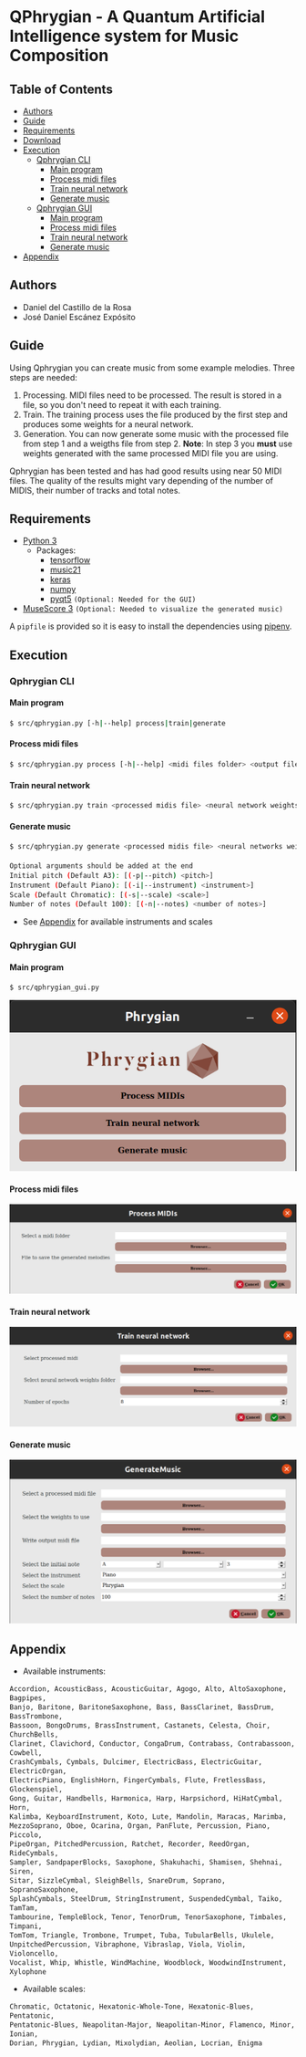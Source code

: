 # QPhrygian - A Quantum Artificial Intelligence system for Music Composition <!-- omit in toc -->

## Table of Contents  <!-- omit in toc -->
- [Authors](#authors)
- [Guide](#guide)
- [Requirements](#requirements)
- [Download](#download)
- [Execution](#execution)
  - [Qphrygian CLI](#qphrygian-cli)
    - [Main program](#main-program)
    - [Process midi files](#process-midi-files)
    - [Train neural network](#train-neural-network)
    - [Generate music](#generate-music)
  - [Qphrygian GUI](#qphrygian-gui)
    - [Main program](#main-program-1)
    - [Process midi files](#process-midi-files-1)
    - [Train neural network](#train-neural-network-1)
    - [Generate music](#generate-music-1)
- [Appendix](#appendix)

## Authors
  * Daniel del Castillo de la Rosa
  * José Daniel Escánez Expósito
  
## Guide
Using Qphrygian you can create music from some example melodies. Three steps are needed:
1. Processing. MIDI files need to be processed. The result is stored in a file, so you don't need to repeat it with each training.
2. Train. The training process uses the file produced by the first step and produces some weights for a neural network.
3. Generation. You can now generate some music with the processed file from step 1 and a weigths file from step 2.
**Note**: In step 3 you **must** use weights generated with the same processed MIDI file you are using.

Qphrygian has been tested and has had good results using near 50 MIDI files. The quality of the results might vary depending of the number of MIDIS, their number of tracks and total notes.

## Requirements
  * [Python 3](https://www.python.org/downloads/)
    * Packages:
      - [tensorflow](https://www.tensorflow.org/install)
      - [music21](https://web.mit.edu/music21/doc/installing/)
      - [keras](https://keras.io/about/#installation-amp-compatibility)
      - [numpy](https://numpy.org/install/)
      - [pyqt5](https://pypi.org/project/PyQt5/) `(Optional: Needed for the GUI)`
  * [MuseScore 3](https://musescore.org/en/download) `(Optional: Needed to visualize the generated music)`

A `pipfile` is provided so it is easy to install the dependencies using [pipenv](https://pipenv.pypa.io/en/latest/). 

## Execution
### Qphrygian CLI
#### Main program
```bash
$ src/qphrygian.py [-h|--help] process|train|generate
```
#### Process midi files
```bash
$ src/qphrygian.py process [-h|--help] <midi files folder> <output file>
```
#### Train neural network
```bash
$ src/qphrygian.py train <processed midis file> <neural network weights folder> <number of epochs>
```
#### Generate music
```bash
$ src/qphrygian.py generate <processed midis file> <neural networks weights> <output midi file>

Optional arguments should be added at the end
Initial pitch (Default A3): [(-p|--pitch) <pitch>] 
Instrument (Default Piano): [(-i|--instrument) <instrument>]
Scale (Default Chromatic): [(-s|--scale) <scale>] 
Number of notes (Default 100): [(-n|--notes) <number of notes>] 
```
  * See [Appendix](#appendix) for available instruments and scales

### Qphrygian GUI
#### Main program
```bash
$ src/qphrygian_gui.py
```
![Main program Image](./images/main_program.png)
#### Process midi files
![Process midi files Image](./images/process.png)
#### Train neural network
![Train neural network Image](./images/train.png)
#### Generate music
![Generate music Image](./images/generate.png)

## Appendix
* Available instruments: 
```
Accordion, AcousticBass, AcousticGuitar, Agogo, Alto, AltoSaxophone, Bagpipes,
Banjo, Baritone, BaritoneSaxophone, Bass, BassClarinet, BassDrum, BassTrombone,
Bassoon, BongoDrums, BrassInstrument, Castanets, Celesta, Choir, ChurchBells,
Clarinet, Clavichord, Conductor, CongaDrum, Contrabass, Contrabassoon, Cowbell,
CrashCymbals, Cymbals, Dulcimer, ElectricBass, ElectricGuitar, ElectricOrgan,
ElectricPiano, EnglishHorn, FingerCymbals, Flute, FretlessBass, Glockenspiel,
Gong, Guitar, Handbells, Harmonica, Harp, Harpsichord, HiHatCymbal, Horn,
Kalimba, KeyboardInstrument, Koto, Lute, Mandolin, Maracas, Marimba,
MezzoSoprano, Oboe, Ocarina, Organ, PanFlute, Percussion, Piano, Piccolo,
PipeOrgan, PitchedPercussion, Ratchet, Recorder, ReedOrgan, RideCymbals,
Sampler, SandpaperBlocks, Saxophone, Shakuhachi, Shamisen, Shehnai, Siren,
Sitar, SizzleCymbal, SleighBells, SnareDrum, Soprano, SopranoSaxophone,
SplashCymbals, SteelDrum, StringInstrument, SuspendedCymbal, Taiko, TamTam,
Tambourine, TempleBlock, Tenor, TenorDrum, TenorSaxophone, Timbales, Timpani,
TomTom, Triangle, Trombone, Trumpet, Tuba, TubularBells, Ukulele,
UnpitchedPercussion, Vibraphone, Vibraslap, Viola, Violin, Violoncello,
Vocalist, Whip, Whistle, WindMachine, Woodblock, WoodwindInstrument, Xylophone
```

* Available scales:
```
Chromatic, Octatonic, Hexatonic-Whole-Tone, Hexatonic-Blues, Pentatonic,
Pentatonic-Blues, Neapolitan-Major, Neapolitan-Minor, Flamenco, Minor, Ionian,
Dorian, Phrygian, Lydian, Mixolydian, Aeolian, Locrian, Enigma
```

